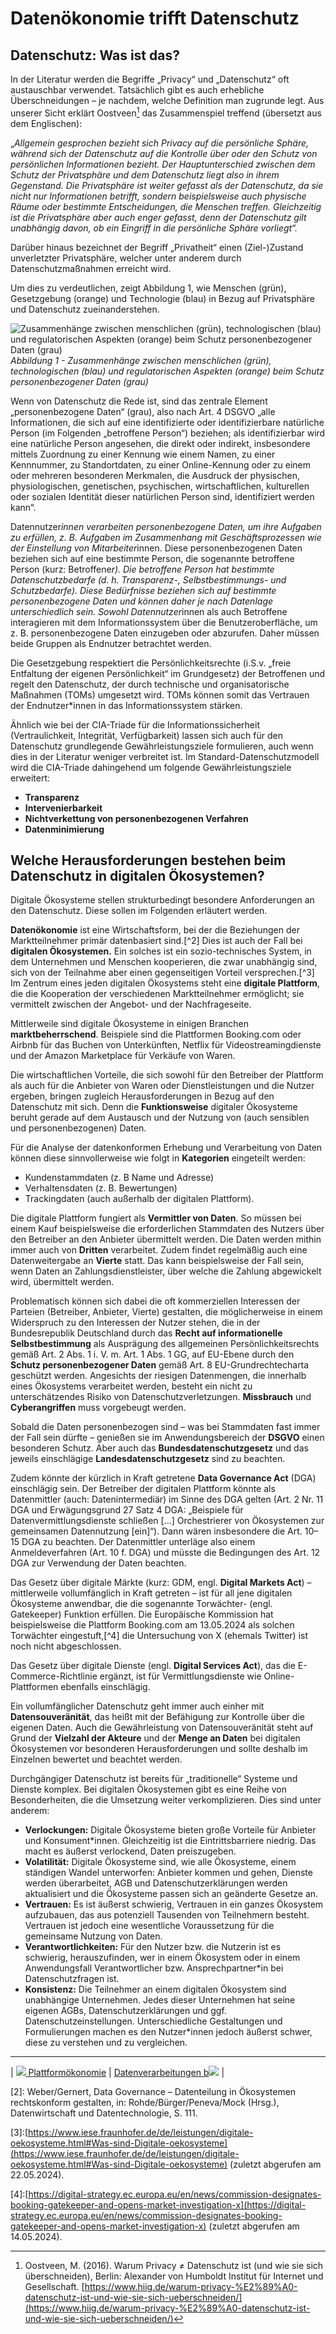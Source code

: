 # Datenökonomie trifft Datenschutz


## Datenschutz: Was ist das?

In der Literatur werden die Begriffe „Privacy“ und „Datenschutz“ oft austauschbar verwendet. Tatsächlich gibt es auch erhebliche Überschneidungen – je nachdem, welche Definition man zugrunde legt. Aus unserer Sicht erklärt Oostveen[^1] das Zusammenspiel treffend (übersetzt aus dem Englischen):

„_Allgemein gesprochen bezieht sich Privacy auf die persönliche Sphäre, während sich der Datenschutz auf die Kontrolle über oder den Schutz von persönlichen Informationen bezieht. Der Hauptunterschied zwischen dem Schutz der Privatsphäre und dem Datenschutz liegt also in ihrem Gegenstand. Die Privatsphäre ist weiter gefasst als der Datenschutz, da sie nicht nur Informationen betrifft, sondern beispielsweise auch physische Räume oder bestimmte Entscheidungen, die Menschen treffen. Gleichzeitig ist die Privatsphäre aber auch enger gefasst, denn der Datenschutz gilt unabhängig davon, ob ein Eingriff in die persönliche Sphäre vorliegt“._

Darüber hinaus bezeichnet der Begriff „Privatheit“ einen (Ziel-)Zustand unverletzter Privatsphäre, welcher unter anderem durch Datenschutzmaßnahmen erreicht wird.

Um dies zu verdeutlichen, zeigt Abbildung 1, wie Menschen (grün), Gesetzgebung (orange) und Technologie (blau) in Bezug auf Privatsphäre und Datenschutz zueinanderstehen.

![Zusammenhänge zwischen menschlichen (grün), technologischen (blau) und regulatorischen Aspekten (orange) beim Schutz personenbezogener Daten (grau)](<Zusammenhänge.jpg>)
_Abbildung 1 - Zusammenhänge zwischen menschlichen (grün), technologischen (blau) und regulatorischen Aspekten (orange) beim Schutz personenbezogener Daten (grau)_

Wenn von Datenschutz die Rede ist, sind das zentrale Element „personenbezogene Daten“ (grau), also nach Art. 4 DSGVO „alle Informationen, die sich auf eine identifizierte oder identifizierbare natürliche Person (im Folgenden „betroffene Person“) beziehen; als identifizierbar wird eine natürliche Person angesehen, die direkt oder indirekt, insbesondere mittels Zuordnung zu einer Kennung wie einem Namen, zu einer Kennnummer, zu Standortdaten, zu einer Online-Kennung oder zu einem oder mehreren besonderen Merkmalen, die Ausdruck der physischen, physiologischen, genetischen, psychischen, wirtschaftlichen, kulturellen oder sozialen Identität dieser natürlichen Person sind, identifiziert werden kann“.

Datennutzer*innen verarbeiten personenbezogene Daten, um ihre Aufgaben zu erfüllen, z. B. Aufgaben im Zusammenhang mit Geschäftsprozessen wie der Einstellung von Mitarbeiter*innen. Diese personenbezogenen Daten beziehen sich auf eine bestimmte Person, die sogenannte betroffene Person (kurz: Betroffene*r). Die betroffene Person hat bestimmte Datenschutzbedarfe (d. h. Transparenz-, Selbstbestimmungs- und Schutzbedarfe). Diese Bedürfnisse beziehen sich auf bestimmte personenbezogene Daten und können daher je nach Datenlage unterschiedlich sein. Sowohl Datennutzer*innen als auch Betroffene interagieren mit dem Informationssystem über die Benutzeroberfläche, um z. B. personenbezogene Daten einzugeben oder abzurufen. Daher müssen beide Gruppen als Endnutzer betrachtet werden.

Die Gesetzgebung respektiert die Persönlichkeitsrechte (i.S.v. „freie Entfaltung der eigenen Persönlichkeit“ im Grundgesetz) der Betroffenen und regelt den Datenschutz, der durch technische und organisatorische Maßnahmen (TOMs) umgesetzt wird. TOMs können somit das Vertrauen der Endnutzer*innen in das Informationssystem stärken.

Ähnlich wie bei der CIA-Triade für die Informationssicherheit (Vertraulichkeit, Integrität, Verfügbarkeit) lassen sich auch für den Datenschutz grundlegende Gewährleistungsziele formulieren, auch wenn dies in der Literatur weniger verbreitet ist. Im Standard-Datenschutzmodell wird die CIA-Triade dahingehend um folgende Gewährleistungsziele erweitert:

- **Transparenz**
- **Intervenierbarkeit**
- **Nichtverkettung von personenbezogenen Verfahren**
- **Datenminimierung**

## Welche Herausforderungen bestehen beim Datenschutz in digitalen Ökosystemen?  

Digitale Ökosysteme stellen strukturbedingt besondere Anforderungen an den Datenschutz. Diese sollen im Folgenden erläutert werden.

**Datenökonomie** ist eine Wirtschaftsform, bei der die Beziehungen der Marktteilnehmer primär datenbasiert sind.[^2] Dies ist auch der Fall bei **digitalen Ökosystemen.** Ein solches ist ein sozio-technisches System, in dem Unternehmen und Menschen kooperieren, die zwar unabhängig sind, sich von der Teilnahme aber einen gegenseitigen Vorteil versprechen.[^3] Im Zentrum eines jeden digitalen Ökosystems steht eine **digitale Plattform**, die die Kooperation der verschiedenen Marktteilnehmer ermöglicht; sie vermittelt zwischen der Angebot- und der Nachfrageseite.

Mittlerweile sind digitale Ökosysteme in einigen Branchen **marktbeherrschend**. Beispiele sind die Plattformen Booking.com oder Airbnb für das Buchen von Unterkünften, Netflix für Videostreamingdienste und der Amazon Marketplace für Verkäufe von Waren.

Die wirtschaftlichen Vorteile, die sich sowohl für den Betreiber der Plattform als auch für die Anbieter von Waren oder Dienstleistungen und die Nutzer ergeben, bringen zugleich Herausforderungen in Bezug auf den Datenschutz mit sich. Denn die **Funktionsweise** digitaler Ökosysteme beruht gerade auf dem Austausch und der Nutzung von (auch sensiblen und personenbezogenen) Daten.

Für die Analyse der datenkonformen Erhebung und Verarbeitung von Daten können diese sinnvollerweise wie folgt in **Kategorien** eingeteilt werden:

- Kundenstammdaten (z. B Name und Adresse)
- Verhaltensdaten (z. B. Bewertungen)
- Trackingdaten (auch außerhalb der digitalen Plattform).

Die digitale Plattform fungiert als **Vermittler von Daten**. So müssen bei einem Kauf beispielsweise die erforderlichen Stammdaten des Nutzers über den Betreiber an den Anbieter übermittelt werden. Die Daten werden mithin immer auch von **Dritten** verarbeitet. Zudem findet regelmäßig auch eine Datenweitergabe an **Vierte** statt. Das kann beispielsweise der Fall sein, wenn Daten an Zahlungsdienstleister, über welche die Zahlung abgewickelt wird, übermittelt werden.

Problematisch können sich dabei die oft kommerziellen Interessen der Parteien (Betreiber, Anbieter, Vierte) gestalten, die möglicherweise in einem Widerspruch zu den Interessen der Nutzer stehen, die in der Bundesrepublik Deutschland durch das **Recht auf informationelle Selbstbestimmung** als Ausprägung des allgemeinen Persönlichkeitsrechts gemäß Art. 2 Abs. 1 i. V. m. Art. 1 Abs. 1 GG, auf EU-Ebene durch den **Schutz personenbezogener Daten** gemäß Art. 8 EU-Grundrechtecharta geschützt werden. Angesichts der riesigen Datenmengen, die innerhalb eines Ökosystems verarbeitet werden, besteht ein nicht zu unterschätzendes Risiko von Datenschutzverletzungen. **Missbrauch** und **Cyberangriffen** muss vorgebeugt werden.

Sobald die Daten personenbezogen sind – was bei Stammdaten fast immer der Fall sein dürfte – genießen sie im Anwendungsbereich der **DSGVO** einen besonderen Schutz. Aber auch das **Bundesdatenschutzgesetz** und das jeweils einschlägige **Landesdatenschutzgesetz** sind zu beachten.

Zudem könnte der kürzlich in Kraft getretene **Data Governance Act** (DGA) einschlägig sein. Der Betreiber der digitalen Plattform könnte als Datenmittler (auch: Datenintermediär) im Sinne des DGA gelten (Art. 2 Nr. 11 DGA und Erwägungsgrund 27 Satz 4 DGA: „Beispiele für Datenvermittlungsdienste schließen […] Orchestrierer von Ökosystemen zur gemeinsamen Datennutzung [ein]“). Dann wären insbesondere die Art. 10–15 DGA zu beachten. Der Datenmittler unterläge also einem Anmeldeverfahren (Art. 10 f. DGA) und müsste die Bedingungen des Art. 12 DGA zur Verwendung der Daten beachten.

Das Gesetz über digitale Märkte (kurz: GDM, engl. **Digital Markets Act**) – mittlerweile vollumfänglich in Kraft getreten – ist für all jene digitalen Ökosysteme anwendbar, die die sogenannte Torwächter- (engl. Gatekeeper) Funktion erfüllen. Die Europäische Kommission hat beispielsweise die Plattform Booking.com am 13.05.2024 als solchen Torwächter eingestuft,[^4] die Untersuchung von X (ehemals Twitter) ist noch nicht abgeschlossen.

Das Gesetz über digitale Dienste (engl. **Digital Services Act**), das die E-Commerce-Richtlinie ergänzt, ist für Vermittlungsdienste wie Online-Plattformen ebenfalls einschlägig.

Ein vollumfänglicher Datenschutz geht immer auch einher mit **Datensouveränität**, das heißt mit der Befähigung zur Kontrolle über die eigenen Daten. Auch die Gewährleistung von Datensouveränität steht auf Grund der **Vielzahl der Akteure** und der **Menge an Daten** bei digitalen Ökosystemen vor besonderen Herausforderungen und sollte deshalb im Einzelnen bewertet und beachtet werden.

Durchgängiger Datenschutz ist bereits für „traditionelle“ Systeme und Dienste komplex. Bei digitalen Ökosystemen gibt es eine Reihe von Besonderheiten, die die Umsetzung weiter verkomplizieren. Dies sind unter anderem:

- **Verlockungen:** Digitale Ökosysteme bieten große Vorteile für Anbieter und Konsument*innen. Gleichzeitig ist die Eintrittsbarriere niedrig. Das macht es äußerst verlockend, Daten preiszugeben.
- **Volatilität:** Digitale Ökosysteme sind, wie alle Ökosysteme, einem ständigen Wandel unterworfen: Anbieter kommen und gehen, Dienste werden überarbeitet, AGB und Datenschutzerklärungen werden aktualisiert und die Ökosysteme passen sich an geänderte Gesetze an.
- **Vertrauen:** Es ist äußerst schwierig, Vertrauen in ein ganzes Ökosystem aufzubauen, das aus potenziell Tausenden von Teilnehmern besteht. Vertrauen ist jedoch eine wesentliche Voraussetzung für die gemeinsame Nutzung von Daten.
- **Verantwortlichkeiten:** Für den Nutzer bzw. die Nutzerin ist es schwierig, herauszufinden, wer in einem Ökosystem oder in einem Anwendungsfall Verantwortlicher bzw. Ansprechpartner*in bei Datenschutzfragen ist.
- **Konsistenz:** Die Teilnehmer an einem digitalen Ökosystem sind unabhängige Unternehmen. Jedes dieser Unternehmen hat seine eigenen AGBs, Datenschutzerklärungen und ggf. Datenschutzeinstellungen. Unterschiedliche Gestaltungen und Formulierungen machen es den Nutzer*innen jedoch äußerst schwer, diese zu verstehen und zu vergleichen.

****

| [![](/Daccord/assets/images/backward-solid.svg) Plattformökonomie](<Digitale Plattformen und Plattformökonomie>) | [Datenverarbeitungen b![](/Daccord/assets/images/forward-solid.svg)](<Datenverarbeitungen in digitalen Ökosystemen>) |




[^1]: Oostveen, M. (2016). Warum Privacy ≠ Datenschutz ist (und wie sie sich überschneiden), Berlin: Alexander von Humboldt Institut für Internet und Gesellschaft. [https://www.hiig.de/warum-privacy-%E2%89%A0-datenschutz-ist-und-wie-sie-sich-ueberschneiden/](https://www.hiig.de/warum-privacy-%E2%89%A0-datenschutz-ist-und-wie-sie-sich-ueberschneiden/)

[2]: Weber/Gernert, Data Governance – Datenteilung in Ökosystemen rechtskonform gestalten, in: Rohde/Bürger/Peneva/Mock (Hrsg.), Datenwirtschaft und Datentechnologie, S. 111.

[3]:[https://www.iese.fraunhofer.de/de/leistungen/digitale-oekosysteme.html#Was-sind-Digitale-oekosysteme](https://www.iese.fraunhofer.de/de/leistungen/digitale-oekosysteme.html#Was-sind-Digitale-oekosysteme) (zuletzt abgerufen am 22.05.2024).

[4]:[https://digital-strategy.ec.europa.eu/en/news/commission-designates-booking-gatekeeper-and-opens-market-investigation-x](https://digital-strategy.ec.europa.eu/en/news/commission-designates-booking-gatekeeper-and-opens-market-investigation-x) (zuletzt abgerufen am 14.05.2024).

